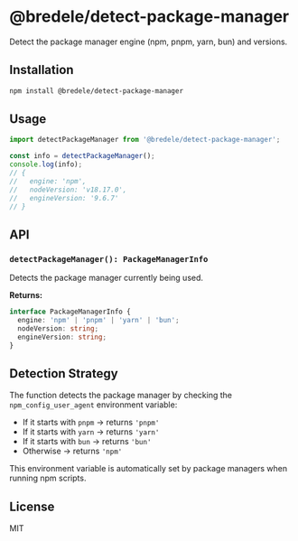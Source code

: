 # @bredele/detect-package-manager

Detect the package manager engine (npm, pnpm, yarn, bun) and versions.

## Installation

```bash
npm install @bredele/detect-package-manager
```

## Usage

```typescript
import detectPackageManager from '@bredele/detect-package-manager';

const info = detectPackageManager();
console.log(info);
// {
//   engine: 'npm',
//   nodeVersion: 'v18.17.0',
//   engineVersion: '9.6.7'
// }
```

## API

### `detectPackageManager(): PackageManagerInfo`

Detects the package manager currently being used.

**Returns:**
```typescript
interface PackageManagerInfo {
  engine: 'npm' | 'pnpm' | 'yarn' | 'bun';
  nodeVersion: string;
  engineVersion: string;
}
```

## Detection Strategy

The function detects the package manager by checking the `npm_config_user_agent` environment variable:

- If it starts with `pnpm` → returns `'pnpm'`
- If it starts with `yarn` → returns `'yarn'`
- If it starts with `bun` → returns `'bun'`
- Otherwise → returns `'npm'`

This environment variable is automatically set by package managers when running npm scripts.

## License

MIT